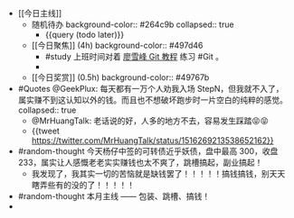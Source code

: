 - [[今日主线]]
	- 随机待办
	  background-color:: #264c9b
	  collapsed:: true
		- {{query (todo later)}}
	- [[今日聚焦]] (4h)
	  background-color:: #497d46
		- #study 上班时间对着 [廖雪峰 Git 教程](https://www.liaoxuefeng.com/wiki/896043488029600) 练习 #Git 。
		-
	- [[今日奖赏]] (0.5h)
	  background-color:: #49767b
- #Quotes @GeekPlux: 每天都有一万个人劝我入场 StepN，但我就不入了，属实赚不到这认知以外的钱。而且也不想破坏跑步时一片空白的纯粹的感觉。
  collapsed:: true
	- @MrHuangTalk: 老话说的好，人多的地方不去，容易发生踩踏😝😝
	- {{tweet https://twitter.com/MrHuangTalk/status/1516269213538652162}}
- #random-thought 今天杨仔中签的可转债近乎妖债，盘中最高 300，收盘 233，属实让人感慨老老实实赚钱也太不爽了，跳槽搞起，副业搞起！
	- 我发现了，我其实一切的苦恼就是缺钱罢了！！！！！搞钱搞钱，别天天瞎弄些有的没的了！！！！！
- #random-thought 本月主线 —— 包装、跳槽、搞钱！
-